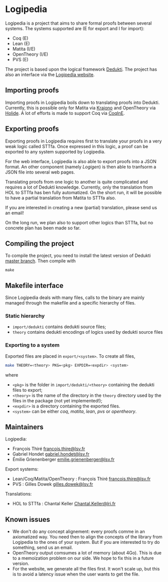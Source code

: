 # Logipedia

Logipedia is a project that aims to share formal proofs between several systems.
The systems supported are (E for export and I for import):
- Coq (E)
- Lean (E)
- Matita (I/E)
- OpenTheory (I/E)
- PVS (E)

The project is based upon the logical framework
[Dedukti](https://github.com/Deducteam/Dedukti). The project has also an
interface via the [Logipedia website](https://logipedia.science).

## Importing proofs

Importing proofs in Logipedia boils down to translating proofs into Dedukti.
Currently, this is possible only for Matita via
[Krajono](https://github.com/Deducteam/matita) and OpenTheory via
[Holide](https://github.com/Deducteam/Holide). A lot of efforts is made to
support Coq via [CoqInE](https://github.com/Deducteam/CoqInE).

## Exporting proofs

Exporting proofs in Logipedia requires first to translate your proofs in a very
weak logic called STTfa.  Once expressed in this logic, a proof can be exported
to any system supported by Logipedia.

For the web interface, Logipedia is also able to export proofs into a JSON
format.  An other component (namely _Logigen_) is then able to tranfsorm a JSON
file into several web pages.

Translating proofs from one logic to another is quite complicated and requires a
lot of Dedukti knowledge. Currently, only the translation from HOL to STTfa has
ben fully automatized. On the short run, it will be possible to have a partial
translation from Matita to STTfa also.

If you are interested in creating a new (partial) translation, please send us an
email!

On the long run, we plan also to support other logics than STTfa, but no
concrete plan has been made so far.

## Compiling the project

To compile the project, you need to install the latest version of Dedukti
[master branch](https://github.com/Deducteam/Dedukti/tree/master). Then compile
with

```shell
make
```

## Makefile interface
Since Logipedia deals with many files, calls to the binary are mainly managed
through the makefile and a specific hierarchy of files.

### Static hierarchy
- `import/dedukti` contains dedukti source files;
- `theory` contains dedukti encodings of logics used by dedukti source files

### Exporting to a system
Exported files are placed in `export/<system>`.  To create all files,
``` bash
make THEORY=<theory> PKG=<pkg> EXPDIR=<expdir> <system>
```
where
- `<pkg>` is the folder in `import/dedukti/<theory>` containing the dedukti
  files to export;
- `<theory>` is the name of the directory in the `theory` directory used by the
  files in the package (not yet implemented!);
- `<expdir>` is a directory containing the exported files.
- `<system>` can be either *coq*, *matita*, *lean*, *pvs* or *opentheory*.

## Maintainers

Logipedia:
- François Thiré <francois.thire@lsv.fr>
- Gabriel Hondet <gabriel.hondet@lsv.fr>
- Émilie Grienenberger <emilie.grienenberger@lsv.fr>

Export systems:
- Lean/Coq/Matita/OpenTheory : François Thiré <francois.thire@lsv.fr>
- PVS : Gilles Dowek <gilles.dowek@lsv.fr>

Translations:
- HOL to STTfa : Chantal Keller <Chantal.Keller@lri.fr>

## Known issues
- We don't do any concept alignement: every proofs comme in an axiomatized way.
  You need then to align the concepts of the library from Logipedia to the ones
  of your system. But if you are interested to try do something, send us an
  email.
- OpenTheory output comsumes a lot of memory (about 4Go). This is due to a
  memoization problem on our side. We hope to fix this in a future version.
- For the website, we generate all the files first. It won't scale up, but this
  is to avoid a latency issue when the user wants to get the file.
